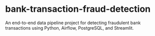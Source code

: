 # bank-transaction-fraud-detection
An end-to-end data pipeline project for detecting fraudulent bank transactions using Python, Airflow, PostgreSQL, and Streamlit.

